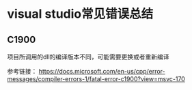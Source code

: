 # visual studio常见错误总结

## C1900

项目所调用的dll的编译版本不同，可能需要更换或者重新编译

参考链接：
https://docs.microsoft.com/en-us/cpp/error-messages/compiler-errors-1/fatal-error-c1900?view=msvc-170
